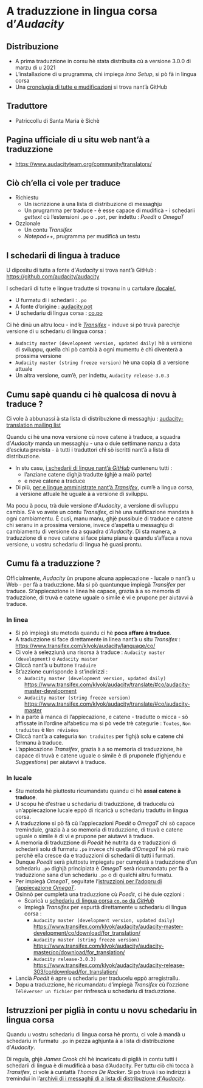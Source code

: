 # A traduzzione in lingua corsa d’_Audacity_

## Distribuzione
- A prima traduzzione in corsu hè stata distribuita cù a versione 3.0.0 di marzu di u 2021
- L’installazione di u prugramma, chì impiega _Inno Setup_, si pò fà in lingua corsa
- Una [cronolugia di tutte e mudificazioni](https://github.com/audacity/audacity/commits/master/locale/co.po) si trova nant’à GitHub

## Traduttore
- Patriccollu di Santa Maria è Sichè

## Pagina ufficiale di u situ web nant’à a traduzzione
- https://www.audacityteam.org/community/translators/

## Ciò ch’ella ci vole per traduce
- Richiestu
  - Un iscrizzione à una lista di distribuzione di messaghju
  - Un prugramma per traduce - è esse capace di mudificà - i schedarii _gettext_ cù l’estensioni `.po` o `.pot`, per indettu : _Poedit_ o _OmegaT_
- Ozzionale
  - Un contu _Transifex_
  - _Notepad++_, prugramma per mudificà un testu

## I schedarii di lingua à traduce

U dipositu di tutta a fonte d’_Audacity_ si trova nant’à GitHub :  
   https://github.com/audacity/audacity  

I schedarii di tutte e lingue tradutte si trovanu in u cartulare [/locale/.](https://github.com/audacity/audacity/tree/master/locale)

- U furmatu di i schedarii : `.po`
- A fonte d’origine : [audacity.pot](https://github.com/audacity/audacity/blob/master/locale/audacity.pot)
- U schedariu di lingua corsa : [co.po](https://github.com/audacity/audacity/blob/master/locale/co.po)

Ci hè dinù un altru locu - ind’è [_Transifex_](https://www.transifex.com/klyok/audacity/language/co/) - induve si pò truvà parechje versione di u schedariu di lingua corsa :
- `Audacity master (development version, updated daily)` hè a versione di sviluppu, quella chì pò cambià à ogni mumentu è chì diventerà a prossima versione
- `Audacity master (string freeze version)` hè una copia di a versione attuale
- Un altra versione, cum’è, per indettu, `Audacity release-3.0.3`

## Cumu sapè quandu ci hè qualcosa di novu à traduce ?
Ci vole à abbunassi à sta lista di distribuzione di messaghju : [audacity-translation mailing list](https://lists.sourceforge.net/lists/listinfo/audacity-translation)  

Quandu ci hè una nova versione cù nove catene à traduce, a squadra d’_Audacity_ manda un messaghju - una o duie settimane nanzu a data d’esciuta prevista - à tutti i traduttori chì sò iscritti nant’à a lista di distribuzione.

- In stu casu, [i schedarii di lingue nant’à _GitHub_](https://github.com/audacity/audacity/blob/master/locale/) cuntenenu tutti :
  - l’anziane catene dighjà tradutte (ghjè a maiò parte)
  - e nove catene a traduce
- Di più, [per e lingue amministrate nant’à _Transifex_](https://www.transifex.com/klyok/audacity/dashboard/), cum’è a lingua corsa, a versione attuale hè uguale à a versione di sviluppu.  

Ma pocu à pocu, trà duie versione d’_Audacity_, a versione di sviluppu cambia. S’è vo avete un contu _Transifex_, ci hè una nutificazione mandata à ogni cambiamentu. È cusì, manu manu, ghjè pussibule di traduce e catene chì seranu in a prossima versione, invece d’aspettà u messaghju di cambiamentu di versione da a squadra d’_Audacity_. Di sta manera, a traduzzione di e nove catene si face pianu pianu è quandu s’affaca a nova versione, u vostru schedariu di lingua hè guasi prontu.

## Cumu fà a traduzzione ?
Officialmente, _Audacity_ ùn prupone alcuna appiecazione - lucale o nant’à u Web - per fà a traduzzione. Ma si pò quantunque impiegà _Transifex_ per traduce. St’appiecazione in linea hè capace, grazia à a so memoria di traduzzione, di truvà e catene uguale o simile è vi e prupone per aiutavvi à traduce.

### In linea
- Si pò impiegà stu metoda quandu ci hè __poca affare à traduce__.
- A traduzzione si face direttamente in linea nant’à u situ _Transifex_ :  
  https://www.transifex.com/klyok/audacity/language/co/
- Ci vole à selezziunà una risorsa à traduce : `Audacity master (development)` o `Audacity master`
- Cliccà nant’à u buttone `Traduire`
- St’azzione currisponde à st’indirizzi :
  - `Audacity master (development version, updated daily)` https://www.transifex.com/klyok/audacity/translate/#co/audacity-master-development
  - `Audacity master (string freeze version)` https://www.transifex.com/klyok/audacity/translate/#co/audacity-master
- In a parte à manca di l’appiecazione, e catene - tradutte o micca - sò affissate in l’ordine alfabeticu ma si pò vede trè categurie : `Toutes`, `Non traduites` è `Non révisées`
- Cliccà nant’à a categuria `Non traduites` per fighjà solu e catene chì fermanu à traduce.
- L’appiecazione _Transifex_, grazia à a so memoria di traduzzione, hè capace di truvà e catene uguale o simile è di pruponele (fighjendu e _Suggestions_) per aiutavvi à traduce.

### In lucale
- Stu metoda hè piuttostu ricumandatu quandu ci hè __assai catene à traduce__.
- U scopu hè d’estrae u schedariu di traduzzione, di traducelu cù un’appiecazione lucale eppò di ricaricà u schedariu traduttu in lingua corsa.
- A traduzzione si pò fà cù l’appiecazioni _Poedit_ o _OmegaT_ chì sò capace treminduie, grazia à a so memoria di traduzzione, di truvà e catene uguale o simile è di vi e prupone per aiutavvi à traduce.
- A memoria di traduzzione di _Poedit_ hè nutrita da e traduzzioni di schedarii solu di furmatu `.po` invece chì quella d’_OmegaT_ hè più maiò perchè ella cresce da e traduzzioni di schedarii di tutti i furmati.
- Dunque _Poedit_ serà piuttostu impiegatu per cumpletà a traduzzione d’un schedariu `.po` dighjà principiata è _OmegaT_ serà ricumandatu per fà a traduzzione sana d’un schedariu `.po` o di qualchì altru furmatu.
- Per impiegà _OmegaT_, seguitate l’[istruzzioni per l’adopru di l’appiecazione _OmegaT_](OmegaT.md).
- Osinnò per cumpletà una traduzzione cù _Poedit_, ci hè duie ozzioni :
  - Scaricà u [schedariu di lingua corsa `co.po` da _GitHub_](https://github.com/audacity/audacity/blob/master/locale/co.po)
  - Impiegà _Transifex_ per espurtà direttamente u schedariu di lingua corsa :
    - `Audacity master (development version, updated daily)` https://www.transifex.com/klyok/audacity/audacity-master-development/co/download/for_translation/
    - `Audacity master (string freeze version)` https://www.transifex.com/klyok/audacity/audacity-master/co/download/for_translation/
    - `Audacity release-3.0.3)` https://www.transifex.com/klyok/audacity/audacity-release-303/co/download/for_translation/
- Lancià _Poedit_ è apre u schedariu per traducelu eppò arregistrallu.
- Dopu a traduzzione, hè ricumandatu d’impiegà _Transifex_ cù l’ozzione `Téléverser un fichier` per rinfrescà u schedariu di traduzzione.

## Istruzzioni per piglià in contu u novu schedariu in lingua corsa

Quandu u vostru schedariu di lingua corsa hè prontu, ci vole à mandà u schedariu in furmatu `.po` in pezza aghjunta à a lista di distribuzione d’_Audacity_.  

Di regula, ghjè _James Crook_ chì hè incaricatu di piglià in contu tutti i schedarii di lingua è di mudificà a basa d’Audacity. Per tuttu ciò chì tocca à _Transifex_, ci vole à cuntattà _Thomas De Rocker_. Si pò truvà i so indirizzi à tremindui in l’[archivii di i messaghji di a lista di distribuzione d’_Audacity_](https://sourceforge.net/p/audacity/mailman/audacity-translation/).
